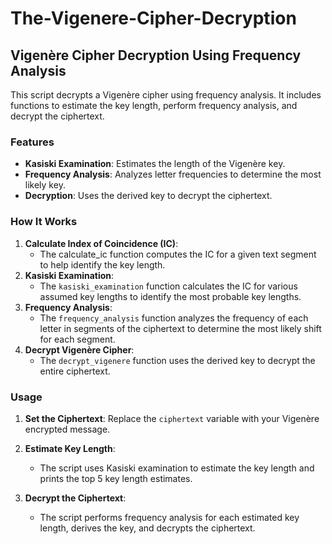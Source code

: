 # The-Vigenere-Cipher-Decryption
## Vigenère Cipher Decryption Using Frequency Analysis

This script decrypts a Vigenère cipher using frequency analysis. It includes functions to estimate the key length, perform frequency analysis, and decrypt the ciphertext.

### Features

- **Kasiski Examination**: Estimates the length of the Vigenère key.
- **Frequency Analysis**: Analyzes letter frequencies to determine the most likely key.
- **Decryption**: Uses the derived key to decrypt the ciphertext.

### How It Works

1. **Calculate Index of Coincidence (IC)**: 
    - The calculate_ic function computes the IC for a given text segment to help identify the key length.
2. **Kasiski Examination**:
    - The `kasiski_examination` function calculates the IC for various assumed key lengths to identify the most probable key lengths.
3. **Frequency Analysis**:
    - The `frequency_analysis` function analyzes the frequency of each letter in segments of the ciphertext to determine the most likely shift for each segment.
4. **Decrypt Vigenère Cipher**:
    - The `decrypt_vigenere` function uses the derived key to decrypt the entire ciphertext.

### Usage

1. **Set the Ciphertext**: Replace the `ciphertext` variable with your Vigenère encrypted message.

2. **Estimate Key Length**:
    - The script uses Kasiski examination to estimate the key length and prints the top 5 key length estimates.

3. **Decrypt the Ciphertext**:
    - The script performs frequency analysis for each estimated key length, derives the key, and decrypts the ciphertext.

